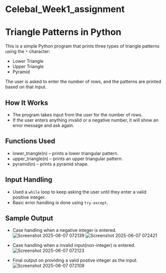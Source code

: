 # Celebal_Week1_assignment

# Triangle Patterns in Python

This is a simple Python program that prints three types of triangle patterns using the `*` character:

- Lower Triangle
- Upper Triangle
- Pyramid

The user is asked to enter the number of rows, and the patterns are printed based on that input.

## How It Works

- The program takes input from the user for the number of rows.
- If the user enters anything invalid or a negative number, it will show an error message and ask again.

## Functions Used

- lower_triangle(n) – prints a lower triangular pattern.
- upper_triangle(n) – prints an upper triangular pattern.
- pyramid(n) – prints a pyramid shape.

## Input Handling

- Used a `while` loop to keep asking the user until they enter a valid positive integer.
- Basic error handling is done using `try-except`.

## Sample Output

- Case handling when a negative integer is entered.
![Screenshot 2025-06-07 072139](https://github.com/user-attachments/assets/8ecd382c-329a-4b60-9a30-4755ce86f54d)
![Screenshot 2025-06-07 072421](https://github.com/user-attachments/assets/4d65c50b-833f-4f46-884b-d678c0eda5a0)

- Case handling when a invalid input(non-integer) is entered.
![Screenshot 2025-06-07 072123](https://github.com/user-attachments/assets/e9d4fb0e-6a29-4351-aea7-cb32473931cd)

- Final output on providing a valid postive integer as the input.
![Screenshot 2025-06-07 072109](https://github.com/user-attachments/assets/4c18b768-a862-4447-8140-76a0a81b9825)






